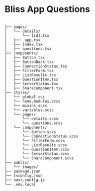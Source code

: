 # Bliss App Questions
<code>
├── pages/
│   └── details/
│       └── [id].tsx
│   ├── _app.tsx
│   ├── index.tsx
│   ├── questions.tsx
├── components/
│   ├── Button.tsx
│   ├── ButtonBack.tsx
│   ├── ConnectionStatus.tsx
│   ├── FilterForm.tsx
│   ├── ListResults.tsx
│   ├── QuestionItem.tsx
│   ├── ServerStatus.tsx
│   ├── ShareComponent.tsx
├── styles/
│   └── global.css
│   └── home.modules.scss
│   └── mixins.scss
│   └── variables.scss
│   └── pages/
│       └── details.scss
│       └── questions.scss
│   └── components/
│       └── Button.scss
│       └── ConnectionStatus.scss
│       └── FilterForm.scss
│       └── ListResults.scss
│       └── QuestionItem.scss
│       └── ServerStatus.scss
│       └── ShareComponent.scss
├── public/
│   └── images/
├── package.json
├── tsconfig.json
├── next.config.js
└── .env.local
</code>
